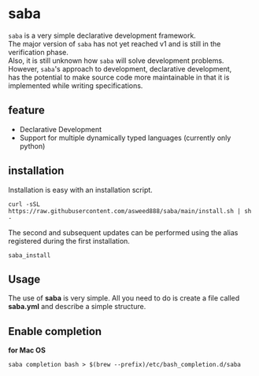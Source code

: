 # saba

`saba` is a very simple declarative development framework.  
The major version of `saba` has not yet reached v1 and is still in the verification phase.  
Also, it is still unknown how `saba` will solve development problems.  
However, `saba`'s approach to development, declarative development,   
has the potential to make source code more maintainable in that it is implemented while writing specifications.

## feature

- Declarative Development
- Support for multiple dynamically typed languages (currently only python)

## installation
Installation is easy with an installation script.
```
curl -sSL https://raw.githubusercontent.com/asweed888/saba/main/install.sh | sh -
```

The second and subsequent updates can be performed using the alias registered during the first installation.
```
saba_install
```

## Usage
The use of **saba** is very simple.
All you need to do is create a file called **saba.yml** and describe a simple structure.

## Enable completion

**for Mac OS**

```
saba completion bash > $(brew --prefix)/etc/bash_completion.d/saba
```
